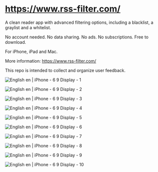 #  https://www.rss-filter.com/

A clean reader app with advanced filtering options, including a blacklist, a graylist and a whitelist.

No account needed. No data sharing. No ads. No subscriptions. Free to download.

For iPhone, iPad and Mac.

More information: https://www.rss-filter.com/

This repo is intended to collect and organize user feedback.


![English  en  | iPhone - 6 9  Display - 1](https://github.com/user-attachments/assets/37936923-7dad-482d-b4cc-c78dee8465d8)

![English  en  | iPhone - 6 9  Display - 2](https://github.com/user-attachments/assets/9d036c0c-c3d7-48be-8a3b-23fe4fa185ee)

![English  en  | iPhone - 6 9  Display - 3](https://github.com/user-attachments/assets/90c306d3-2263-4f78-9a66-550d5b1f3de3)

![English  en  | iPhone - 6 9  Display - 4](https://github.com/user-attachments/assets/35e89f19-6ca7-41ce-a912-c82bceb560a1)

![English  en  | iPhone - 6 9  Display - 5](https://github.com/user-attachments/assets/7e37fcb2-f221-47df-8461-36d239a2bfcd)

![English  en  | iPhone - 6 9  Display - 6](https://github.com/user-attachments/assets/699da1b9-9b52-4d0d-a958-5ead70a9c16d)

![English  en  | iPhone - 6 9  Display - 7](https://github.com/user-attachments/assets/ba16fd80-2024-4acf-b941-bb42fe712eb1)

![English  en  | iPhone - 6 9  Display - 8](https://github.com/user-attachments/assets/f4a9386c-6cfd-4777-9aa5-32a9d037f9a6)

![English  en  | iPhone - 6 9  Display - 9](https://github.com/user-attachments/assets/1dffa8cd-2c6b-417f-a6e8-951f100724eb)

![English  en  | iPhone - 6 9  Display - 10](https://github.com/user-attachments/assets/8ff2e38f-4529-47a4-8d4f-1071b29703a4)
